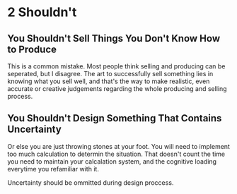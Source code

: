 # 2 Shouldn't

## You Shouldn't Sell Things You Don't Know How to Produce

This is a common mistake. Most people think selling and producing can be seperated,
but I disagree. The art to successfully sell something lies in knowing what you
sell well, and that's the way to make realistic, even accurate or creative judgements
regarding the whole producing and selling process.

## You Shouldn't Design Something That Contains Uncertainty

Or else you are just throwing stones at your foot. You will need to implement too
much calculation to determin the situation. That doesn't count the time you need
to maintain your calcalation system, and the cognitive loading everytime you refamiliar
with it.

Uncertainty should be ommitted during design proccess.
